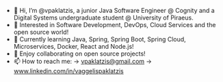 - 👋 Hi, I’m @vpaklatzis, a junior Java Software Engineer @ Cognity and a Digital Systems undergraduate student @ University of Piraeus.
- 👀 Interested in Software Development, DevOps, Cloud Services and the open source world!
- 🌱 Currently learning Java, Spring, Spring Boot, Spring Cloud, Microservices, Docker, React and Node.js!
- 💞️ Enjoy collaborating on open source projects!
- 📫 How to reach me: -> vpaklatzis@gmail.com
                       -> www.linkedin.com/in/vaggelispaklatzis


<!---
vpaklatzis/vpaklatzis is a ✨ special ✨ repository because its `README.md` (this file) appears on your GitHub profile.
You can click the Preview link to take a look at your changes.
--->
